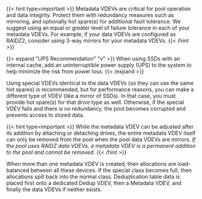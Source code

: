 &NewLine;

{{< hint type=important >}}
Metadata VDEVs are critical for pool operation and data integrity. Protect them with redundancy measures such as mirroring, and optionally hot spare(s) for additional fault tolerance. We suggest using an equal or greater level of failure tolerance in each of your metadata VDEVs. For example, if your data VDEVs are configured as RAIDZ2, consider using 3-way mirrors for your metadata VDEVs.
{{< /hint >}}

{{< expand "UPS Recommendation" "v" >}}
When using SSDs with an internal cache, add an uninterruptible power supply (UPS) to the system to help minimize the risk from power loss.
{{< /expand >}}

Using special VDEVs identical to the data VDEVs (so they can use the same hot spares) is recommended, but for performance reasons, you can make a different type of VDEV (like a mirror of SSDs).
In that case, you must provide hot spare(s) for that drive type as well. Otherwise, if the special VDEV fails and there is no redundancy, the pool becomes corrupted and prevents access to stored data.

{{< hint type=important >}}
While the metadata VDEV can be adjusted after its addition by attaching or detaching drives, the entire metadata VDEV itself can only be removed from the pool when the pool data VDEVs are mirrors. *If the pool uses RAIDZ data VDEVs, a metadata VDEV is a permanent addition to the pool and cannot be removed.*
{{< /hint >}}

When more than one metadata VDEV is created, then allocations are load-balanced between all these devices.
If the special class becomes full, then allocations spill back into the normal class.
Deduplication table data is placed first onto a dedicated Dedup VDEV, then a Metadata VDEV, and finally the data VDEVs if neither exists.
